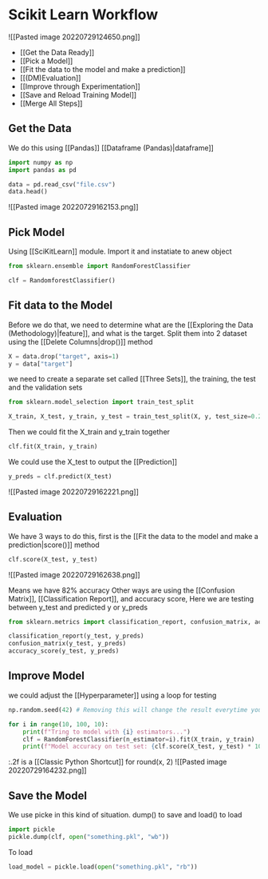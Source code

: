 # Scikit Learn Workflow
![[Pasted image 20220729124650.png]]

- [[Get the Data Ready]]
- [[Pick a Model]]
- [[Fit the data to the model and make a prediction]]
- [[(DM)Evaluation]]
- [[Improve through Experimentation]]
- [[Save and Reload Training Model]]
- [[Merge All Steps]]


## Get the Data
We do this using [[Pandas]] [[Dataframe (Pandas)|dataframe]]
```python
import numpy as np
import pandas as pd

data = pd.read_csv("file.csv")
data.head()
```

![[Pasted image 20220729162153.png]]

## Pick Model
Using [[SciKitLearn]] module.  Import it and instatiate to anew object
```python
from sklearn.ensemble import RandomForestClassifier

clf = RandomforestClassifier()
```

## Fit data to the Model
Before we do that,  we need to determine what are the [[Exploring the Data (Methodology)|feature]], and what is the target. Split them into 2 dataset using the [[Delete Columns|drop()]] method
```python
X = data.drop("target", axis=1)
y = data["target"]
```

we need to create a separate set called [[Three Sets]], the training, the test and the validation sets
```python
from sklearn.model_selection import train_test_split

X_train, X_test, y_train, y_test = train_test_split(X, y, test_size=0.2)
```

Then we could  fit the X_train and y_train together
```python
clf.fit(X_train, y_train)
```

We could use the X_test to output the [[Prediction]]
```python
y_preds = clf.predict(X_test)
```

![[Pasted image 20220729162221.png]]

## Evaluation
We have 3 ways to do this, first is the [[Fit the data to the model and make a prediction|score()]] method
```python
clf.score(X_test, y_test)
```
![[Pasted image 20220729162638.png]]

Means we have 82% accuracy
Other ways are using the [[Confusion Matrix]], [[Classification Report]], and accuracy score, Here we are testing between y_test and predicted y or y_preds
```python
from sklearn.metrics import classification_report, confusion_matrix, accuracy_score

classification_report(y_test, y_preds)
confusion_matrix(y_test, y_preds)
accuracy_score(y_test, y_preds)
```

## Improve Model
we could adjust the [[Hyperparameter]] using a loop for testing
```python
np.random.seed(42) # Removing this will change the result everytime you run

for i in range(10, 100, 10):
	print(f"Tring to model with {i} estimators...")
	clf = RandomForestClassifier(n_estimator=i).fit(X_train, y_train)
	print(f"Model accuracy on test set: {clf.score(X_test, y_test) * 100:.2f}%")
```

:.2f is a [[Classic Python Shortcut]] for round(x,  2)
![[Pasted image 20220729164232.png]]

## Save the Model
We use picke in this kind of situation. dump() to save and load() to load
```python
import pickle
pickle.dump(clf, open("something.pkl", "wb"))
```

To load
```python
load_model = pickle.load(open("something.pkl", "rb"))
```


